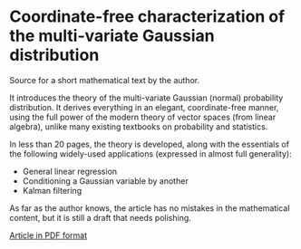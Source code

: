 # Coordinate-free characterization of the multi-variate Gaussian distribution

Source for a short mathematical text by the author.

It introduces the theory of the multi-variate Gaussian (normal) probability distribution.
It derives everything in an elegant, coordinate-free manner, using the full power
of the modern theory of vector spaces (from linear algebra), 
unlike many existing textbooks on probability and statistics.

In less than 20 pages, the theory is developed, along with the essentials
of the following widely-used applications (expressed in almost full generality):

  * General linear regression
  * Conditioning a Gaussian variable by another
  * Kalman filtering

As far as the author knows, the article has no mistakes in the mathematical content, but
it is still a draft that needs polishing.

[Article in PDF format](https://stevekcheng.github.io/CoordinateFreeGaussian/CoordinateFreeGaussian.pdf)
